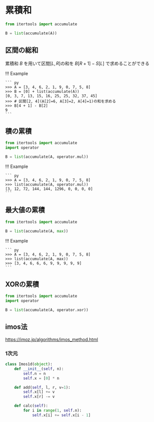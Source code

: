 # 累積和

``` py
from itertools import accumulate

B = list(accumulate(A))
```

## 区間の総和

累積和 $B$ を用いて区間$[L, R]$の和を $B[R + 1] - S[L]$ で求めることができる

!!! Example

    ``` py
    >>> A = [3, 4, 6, 2, 1, 9, 0, 7, 5, 8]
    >>> B = [0] + list(accumulate(A))
    [0, 3, 7, 13, 15, 16, 25, 25, 32, 37, 45]
    >>> # 区間[2, 4](A[2]=6, A[3]=2, A[4]=1)の和を求める
    >>> B[4 + 1] - B[2]
    9
    ```

## 積の累積

``` py
from itertools import accumulate
import operator

B = list(accumulate(A, operator.mul))
```

!!! Example

    ``` py
    >>> A = [3, 4, 6, 2, 1, 9, 0, 7, 5, 8]
    >>> list(accumulate(A, operator.mul))
    [3, 12, 72, 144, 144, 1296, 0, 0, 0, 0]
    ```

## 最大値の累積

``` py
from itertools import accumulate

B = list(accumulate(A, max))
```

!!! Example

    ``` py
    >>> A = [3, 4, 6, 2, 1, 9, 0, 7, 5, 8]
    >>> list(accumulate(A, max))
    >>> [3, 4, 6, 6, 6, 9, 9, 9, 9, 9]
    ```

## XORの累積

``` py
from itertools import accumulate
import operator

B = list(accumulate(A, operator.xor))
```

## imos法

<https://imoz.jp/algorithms/imos_method.html>

### 1次元

```py
class Imos1d(object):
    def __init__(self, n):
        self.n = n
        self.x = [0] * n

    def add(self, l, r, v=1):
        self.x[l] += v
        self.x[r] -= v

    def calc(self):
        for i in range(1, self.n):
            self.x[i] += self.x[i - 1]
```
